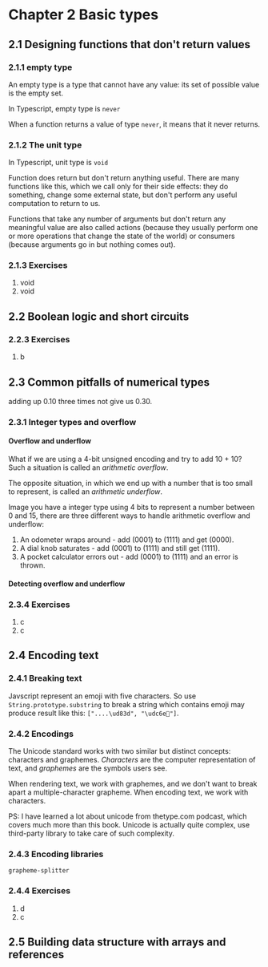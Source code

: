 # Chapter 2 Basic types

## 2.1 Designing functions that don't return values

### 2.1.1 empty type

An empty type is a type that cannot have any value: its set of possible value is the empty set.

In Typescript, empty type is `never`

When a function returns a value of type `never`, it means that it never returns.

### 2.1.2 The unit type

In Typescript, unit type is `void`

Function does return but don't return anything useful. There are many functions like this, which we call only for their side effects: they do something, change some external state, but don't perform any useful computation to return to us.

Functions that take any number of arguments but don't return any meaningful value are also called actions (because they usually perform one or more operations that change the state of the world) or consumers (because arguments go in but nothing comes out).

### 2.1.3 Exercises

1. void
2. void

## 2.2 Boolean logic and short circuits

### 2.2.3 Exercises

1. b

## 2.3 Common pitfalls of numerical types

adding up 0.10 three times not give us 0.30.

### 2.3.1 Integer types and overflow

#### Overflow and underflow

What if we are using a 4-bit unsigned encoding and try to add 10 + 10? Such a situation is called an _arithmetic overflow_.

The opposite situation, in which we end up with a number that is too small to represent, is called an _arithmetic underflow_.

Image you have a integer type using 4 bits to represent a number between 0 and 15, there are three different ways to handle arithmetic overflow and underflow:

1. An odometer wraps around - add (0001) to (1111) and get (0000).
2. A dial knob saturates - add (0001) to (1111) and still get (1111).
3. A pocket calculator errors out - add (0001) to (1111) and an error is thrown.

#### Detecting overflow and underflow

### 2.3.4 Exercises

1. c
2. c

## 2.4 Encoding text

### 2.4.1 Breaking text

Javscript represent an emoji with five characters. So use `String.prototype.substring` to break a string which contains emoji may produce result like this: `["....\ud83d", "\udc6e🔑"]`.

### 2.4.2 Encodings

The Unicode standard works with two similar but distinct concepts: characters and graphemes. _Characters_ are the computer representation of text, and _graphemes_ are the symbols users see.

When rendering text, we work with graphemes, and we don't want to break apart a multiple-character grapheme. When encoding text, we work with characters.

PS: I have learned a lot about unicode from thetype.com podcast, which covers much more than this book. Unicode is actually quite complex, use third-party library to take care of such complexity.

### 2.4.3 Encoding libraries

`grapheme-splitter`

### 2.4.4 Exercises

1. d
2. c

## 2.5 Building data structure with arrays and references
